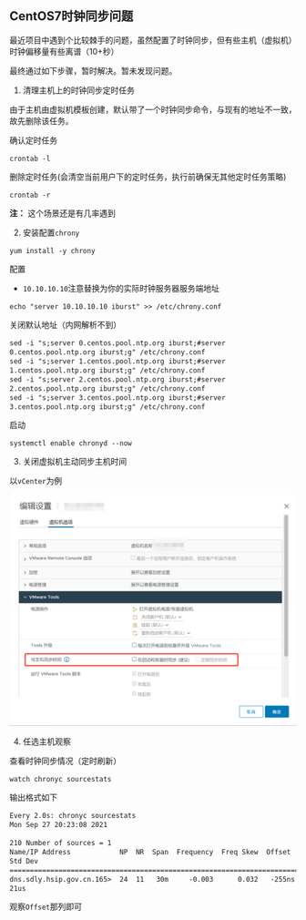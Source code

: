 ## CentOS7时钟同步问题

最近项目中遇到个比较棘手的问题，虽然配置了时钟同步，但有些主机（虚拟机）时钟偏移量有些离谱（10+秒）

最终通过如下步骤，暂时解决。暂未发现问题。

1. 清理主机上的时钟同步定时任务

由于主机由虚拟机模板创建，默认带了一个时钟同步命令，与现有的地址不一致，故先删除该任务。

确认定时任务

````shell
crontab -l
````

删除定时任务(会清空当前用户下的定时任务，执行前确保无其他定时任务策略)
```shell
crontab -r
```

**注：** 这个场景还是有几率遇到

2. 安装配置`chrony`

```shell
yum install -y chrony
```

配置

- `10.10.10.10`注意替换为你的实际时钟服务器服务端地址

```shell
echo "server 10.10.10.10 iburst" >> /etc/chrony.conf
```

关闭默认地址（内网解析不到）

```shell
sed -i "s;server 0.centos.pool.ntp.org iburst;#server 0.centos.pool.ntp.org iburst;g" /etc/chrony.conf
sed -i "s;server 1.centos.pool.ntp.org iburst;#server 1.centos.pool.ntp.org iburst;g" /etc/chrony.conf
sed -i "s;server 2.centos.pool.ntp.org iburst;#server 2.centos.pool.ntp.org iburst;g" /etc/chrony.conf
sed -i "s;server 3.centos.pool.ntp.org iburst;#server 3.centos.pool.ntp.org iburst;g" /etc/chrony.conf
```

启动
```shell
systemctl enable chronyd --now
```

3. 关闭虚拟机主动同步主机时间

以`vCenter`为例

![](images/vcenter-clock.png)

4. 任选主机观察

查看时钟同步情况（定时刷新）
```shell
watch chronyc sourcestats
```

输出格式如下

```
Every 2.0s: chronyc sourcestats                                                                                        Mon Sep 27 20:23:08 2021

210 Number of sources = 1
Name/IP Address            NP  NR  Span  Frequency  Freq Skew  Offset  Std Dev
==============================================================================
dns.sdly.hsip.gov.cn.165>  24  11   30m     -0.003      0.032   -255ns    21us
```

观察`Offset`那列即可